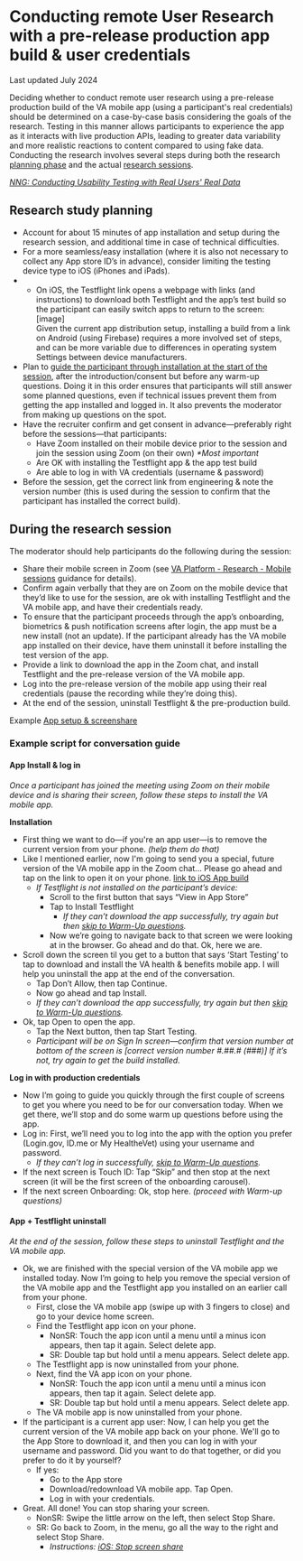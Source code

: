 # Conducting remote User Research with a pre-release production app build & user credentials
Last updated July 2024
 
Deciding whether to conduct remote user research using a pre-release production build of the VA mobile app (using a participant's real credentials) should be determined on a case-by-case basis considering the goals of the research. Testing in this manner allows participants to experience the app as it interacts with live production APIs, leading to greater data variability and more realistic reactions to content compared to using fake data. 
Conducting the research involves several steps during both the research [planning phase](https://hackmd.io/cqrm94jKSbSwhg2XGdH2oQ#Research-study-planning) and the actual [research sessions](https://hackmd.io/cqrm94jKSbSwhg2XGdH2oQ#During-the-research-session).

_[NNG: Conducting Usability Testing with Real Users' Real Data](https://www.nngroup.com/articles/users-real-data/)_  




## Research study planning



* Account for about 15 minutes of app installation and setup during the research session, and additional time in case of technical difficulties.
* For a more seamless/easy installation (where it is also not necessary to collect any App store ID’s in advance), consider limiting the testing device type to iOS (iPhones and iPads).
*    *  On iOS, the Testflight link opens a webpage with links (and instructions) to download both Testflight and the app’s test build so the participant can easily switch apps to return to the screen:   
[image]  
Given the current app distribution setup, installing a build from a link on Android (using Firebase) requires a more involved set of steps, and can be more variable due to differences in operating system Settings between device manufacturers. 
* Plan to [guide the participant through installation at the start of the session](https://docs.google.com/document/d/1QI_SqEC1nJNHFD9VbsbjlRubvxCo0vKL2n8lDTAbHsM/edit#heading=h.bb0zvoiv64ag), after the introduction/consent but before any warm-up questions. Doing it in this order ensures that participants will still answer some planned questions, even if technical issues prevent them from getting the app installed and logged in. It also prevents the moderator from making up questions on the spot.
* Have the recruiter confirm and get consent in advance—preferably right before the sessions—that participants:
    * Have Zoom installed on their mobile device prior to the session and join the session using Zoom (on their own) _*Most important_
    * Are OK with installing the Testflight app & the app test build
    * Are able to log in with VA credentials (username & password)
* Before the session, get the correct link from engineering & note the version number (this is used during the session to confirm that the participant has installed the correct build).


## During the research session

The moderator should help participants do the following during the session:



* Share their mobile screen in Zoom (see ​​[VA Platform - Research - Mobile sessions](https://depo-platform-documentation.scrollhelp.site/research-design/research-mobile-sessions) guidance for details). 
* Confirm again verbally that they are on Zoom on the mobile device that they’d like to use for the session, are ok with installing Testflight and the VA mobile app, and have their credentials ready.
* To ensure that the participant proceeds through the app’s onboarding, biometrics & push notification screens after login, the app must be a new install (not an update). If the participant already has the VA mobile app installed on their device, have them uninstall it before installing the test version of the app.
* Provide a link to download the app in the Zoom chat, and install Testflight and the pre-release version of the VA mobile app.
* Log into the pre-release version of the mobile app using their real credentials (pause the recording while they’re doing this).
* At the end of the session, uninstall Testflight & the pre-production build.

Example [App setup & screenshare](https://github.com/department-of-veterans-affairs/va.gov-team/blob/master/products/va-mobile-app/ux-research/personalized-homescreen/2024-04%20Personalized%20Home%20Screen%20-%20evaluative%20research/personalized%20home%20screen%20-%20conversation%20guide.md#section-1-app-setup--screenshare-15-minutes) 


###  Example script for conversation guide


#### App Install & log in

*Once a participant has joined the meeting using Zoom on their mobile device and is sharing their screen, follow these steps to install the VA mobile app.*

**Installation**



* First thing we want to do—if you're an app user—is to remove the current version from your phone. _(help them do that)_
* Like I mentioned earlier, now I'm going to send you a special, future version of the VA mobile app in the Zoom chat... Please go ahead and tap on the link to open it on your phone. [link to iOS App build](https://testflight.apple.com/join/65PnVx09)
    * _If Testflight is not installed on the participant’s device:_
        * Scroll to the first button that says “View in App Store”
        * Tap to Install Testflight
            * _If they can’t download the app successfully, try again but then [skip to Warm-Up questions](https://github.com/department-of-veterans-affairs/va.gov-team/blob/master/products/va-mobile-app/ux-research/personalized-homescreen/2024-02%20Personalized%20Home%20Screen%20-%20evaluative%20research/personalized%20home%20screen%20-%20conversation%20guide.md#section-2-warm-up-questions-5-minutes)._
        * Now we’re going to navigate back to that screen we were looking at in the browser. Go ahead and do that. Ok, here we are.
* Scroll down the screen til you get to a button that says ‘Start Testing’ to tap to download and install the VA health & benefits mobile app. I will help you uninstall the app at the end of the conversation.
    * Tap Don’t Allow, then tap Continue.
    * Now go ahead and tap Install.
    * _If they can’t download the app successfully, try again but then [skip to Warm-Up questions](https://github.com/department-of-veterans-affairs/va.gov-team/blob/master/products/va-mobile-app/ux-research/personalized-homescreen/2024-02%20Personalized%20Home%20Screen%20-%20evaluative%20research/personalized%20home%20screen%20-%20conversation%20guide.md#section-2-warm-up-questions-5-minutes)._
* Ok, tap Open to open the app.
    * Tap the Next button, then tap Start Testing.
    * _Participant will be on Sign In screen—confirm that version number at bottom of the screen is [correct version number #.##.# (###)] If it’s not, try again to get the build installed._

**Log in with production credentials**



* Now I’m going to guide you quickly through the first couple of screens to get you where you need to be for our conversation today. When we get there, we’ll stop and do some warm up questions before using the app.
* Log in: First, we’ll need you to log into the app with the option you prefer (Login.gov, ID.me or My HealtheVet) using your username and password.
    * _If they can’t log in successfully, [skip to Warm-Up questions](https://github.com/department-of-veterans-affairs/va.gov-team/blob/master/products/va-mobile-app/ux-research/personalized-homescreen/2024-02%20Personalized%20Home%20Screen%20-%20evaluative%20research/personalized%20home%20screen%20-%20conversation%20guide.md#section-2-warm-up-questions-5-minutes)._
* If the next screen is Touch ID: Tap “Skip” and then stop at the next screen (it will be the first screen of the onboarding carousel).
* If the next screen Onboarding: Ok, stop here. _(proceed with Warm-up questions)_


#### App + Testflight uninstall

*At the end of the session, follow these steps to uninstall Testflight and the VA mobile app.*


* Ok, we are finished with the special version of the VA mobile app we installed today. Now I’m going to help you remove the special version of the VA mobile app and the Testflight app you installed on an earlier call from your phone.
    * First, close the VA mobile app (swipe up with 3 fingers to close) and go to your device home screen.
    * Find the Testflight app icon on your phone.
        * NonSR: Touch the app icon until a menu until a minus icon appears, then tap it again. Select delete app.
        * SR: Double tap but hold until a menu appears. Select delete app.
    * The Testflight app is now uninstalled from your phone.
    * Next, find the VA app icon on your phone.
        * NonSR: Touch the app icon until a menu until a minus icon appears, then tap it again. Select delete app.
        * SR: Double tap but hold until a menu appears. Select delete app.
    * The VA mobile app is now uninstalled from your phone.
* If the participant is a current app user: Now, I can help you get the current version of the VA mobile app back on your phone. We'll go to the App Store to download it, and then you can log in with your username and password. Did you want to do that together, or did you prefer to do it by yourself?
    * If yes:
        * Go to the App store
        * Download/redownload VA mobile app. Tap Open.
        * Log in with your credentials.
* Great. All done! You can stop sharing your screen.
    * NonSR: Swipe the little arrow on the left, then select Stop Share.
    * SR: Go back to Zoom, in the menu, go all the way to the right and select Stop Share.
        * _Instructions: [iOS: Stop screen share](https://depo-platform-documentation.scrollhelp.site/research-design/iphone-stop-screen-share)_
